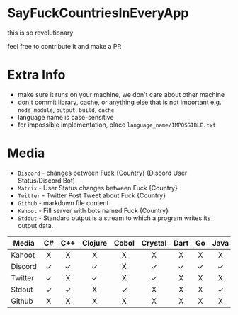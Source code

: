 # SayFuckCountriesInEveryApp

this is so revolutionary

feel free to contribute it and make a PR

# Extra Info

- make sure it runs on your machine, we don't care about other machine
- don't commit library, cache, or anything else that is not important e.g. `node_module`, `output`, `build`, `cache`
- language name is case-sensitive
- for impossible implementation, place `language_name/IMPOSSIBLE.txt`

# Media

- `Discord` - changes between Fuck {Country} (Discord User Status/Discord Bot)
- `Matrix` - User Status changes between Fuck {Country}
- `Twitter` - Twitter Post Tweet about Fuck {Country}
- `Github` - markdown file content
- `Kahoot` - Fill server with bots named Fuck {Country}
- `Stdout` - Standard output is a stream to which a program writes its output data.

<GENERATED>

| Media | C# | C++ | Clojure | Cobol | Crystal | Dart | Go | Java | Javascript | Julia | Lua | Nim | Perl | Powershell | Python | Ruby | Rust | Swift |
| --- | :-: | :-: | :-: | :-: | :-: | :-: | :-: | :-: | :-: | :-: | :-: | :-: | :-: | :-: | :-: | :-: | :-: | :-: |
| Kahoot | X | X | X | X | X | X | X | X | X | X | X | X | X | X | ✓ | X | X | X |
| Discord | ✓ | ✓ | ✓ | X | ✓ | ✓ | ✓ | ✓ | ✓ | ✓ | ✓ | ✓ | X | X | ✓ | ✓ | ✓ | ✓ |
| Twitter | ✓ | X | ✓ | X | ✓ | X | X | X | ✓ | X | ✓ | X | ✓ | ✓ | ✓ | ✓ | X | X |
| Stdout | ✓ | ✓ | X | ✓ | X | X | X | ✓ | ✓ | X | X | ✓ | X | X | ✓ | X | ✓ | X |
| Github | X | X | X | X | X | X | X | X | X | X | X | X | X | X | ✓ | X | X | X |

</GENERATED>